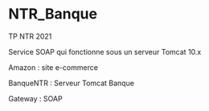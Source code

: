 # NTR_Banque
 TP NTR 2021
 
 Service SOAP qui fonctionne sous un serveur Tomcat 10.x
 
Amazon : site e-commerce

BanqueNTR : Serveur Tomcat Banque

Gateway : SOAP
